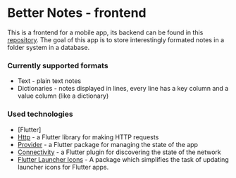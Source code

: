 # Better Notes - frontend
This is a frontend for a mobile app, its backend can be found in this [repository](https://github.com/Mar-Los/Better_Notes-backend). The goal of this app is to store interestingly formated notes in a folder system in a database.

### Currently supported formats
- Text - plain text notes
- Dictionaries - notes displayed in lines, every line has a key column and a value column (like a dictionary)

### Used technologies
- [Flutter]
- [Http](https://pub.dev/packages/http) - a Flutter library for making HTTP requests
- [Provider](https://pub.dev/packages/provider) - a Flutter package for managing the state of the app
- [Connectivity](https://pub.dev/packages/connectivity) - a Flutter plugin for discovering the state of the network
- [Flutter Launcher Icons](https://pub.dev/packages/flutter_launcher_icons) - A package which simplifies the task of updating launcher icons for Flutter apps.